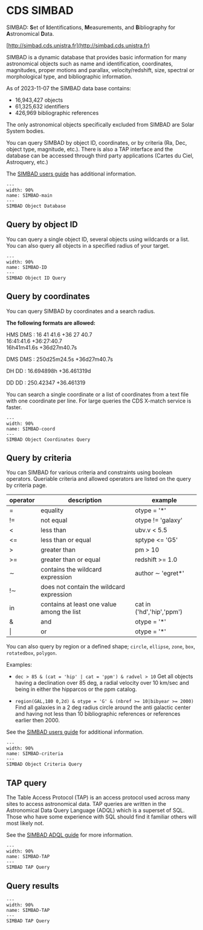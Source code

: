 # CDS SIMBAD

SIMBAD: **S**et of **I**dentifications, **M**easurements, and **B**ibliography for **A**stronomical **D**ata.

[http://simbad.cds.unistra.fr](http://simbad.cds.unistra.fr)

SIMBAD is a dynamic database that provides basic information for many astronomical
objects such as name and identification, coordinates, magnitudes, proper motions
and parallax, velocity/redshift, size, spectral or morphological type, and
bibliographic information.

As of 2023-11-07 the SIMBAD data base contains:

- 16,943,427 objects
- 61,325,632 identifiers
- 426,969 bibliographic references

The only astronomical objects specifically excluded from SIMBAD are Solar System bodies.

You can query SIMBAD by object ID, coordinates, or by criteria (Ra, Dec, object
type, magnitude, etc.). There is also a TAP interface and the database can be
accessed through third party applications (Cartes du Ciel, Astroquery, etc.)

The [SIMBAD users guide](http://simbad.cds.unistra.fr/guide/index.htx) has additional information.


```{figure} _images/SIMBAD.png
---
width: 90%
name: SIMBAD-main
---
SIMBAD Object Database
```

## Query by object ID

You can query a single object ID, several objects using wildcards or a list. You can
also query all objects in a specified radius of your target.

```{figure} _images/SIMBAD_ID.png
---
width: 90%
name: SIMBAD-ID
---
SIMBAD Object ID Query
```

## Query by coordinates

You can query SIMBAD by coordinates and a search radius.

**The following formats are allowed:**

HMS DMS
: 16 41 41.6 +36 27 40.7  
16:41:41.6 +36:27:40.7  
16h41m41.6s +36d27m40.7s

DMS DMS
: 250d25m24.5s +36d27m40.7s

DH DD
:  16.694898h +36.461319d

DD DD
: 250.42347 +36.461319

You can search a single coordinate or a list of coordinates from a text file
with one coordinate per line. For large queries the CDS X-match service is
faster.

```{figure} _images/SIMBAD_coord.png
---
width: 90%
name: SIMBAD-coord
---
SIMBAD Object Coordinates Query
```

## Query by criteria

You can SIMBAD for various criteria and constraints using boolean operators.
Queriable criteria and allowed operators are listed on the query by criteria
page.

| operator | description                                | example                   |
| -------- | ------------------------------------------ | ------------------------- |
| =        | equality                                   | otype = '*'               |
| !=       | not equal                                  | otype != 'galaxy'         |
| <        | less than                                  | ubv.v < 5.5               |
| <=       | less than or equal                         | sptype <= 'G5'            |
| >        | greater than                               | pm > 10                   |
| >=       | greater than or equal                      | redshift >= 1.0           |
| ∼        | contains the wildcard expression           | author ∼ 'egret*'         |
| !∼       | does not contain the wildcard expression   |                           |
| in       | contains at least one value among the list | cat in ('hd','hip','ppm') |
| &        | and                                        | otype = '*'               |
| \|       | or                                         | otype = '*'               |

 You can also query by region or a defined shape; `circle`, `ellipse`, `zone`, `box`, `rotatedbox`, `polygon`.
 
 Examples:

- `dec > 85 & (cat = 'hip' | cat = 'ppm') & radvel > 10`
  Get all objects having a declination over 85 deg, a radial velocity over 10
  km/sec and being in either the hipparcos or the ppm catalog.

- `region(GAL,180 0,2d) & otype = 'G' & (nbref >= 10|bibyear >= 2000)`
  Find all galaxies in a 2 deg radius circle around the anti galactic center and
  having not less than 10 bibliographic references or references earlier then
  2000.

See the [SIMBAD users guide](http://simbad.cds.unistra.fr/guide/sim-fsam.htx) for additional information.


```{figure} _images/SIMBAD_criteria.png
---
width: 90%
name: SIMBAD-criteria
---
SIMBAD Object Criteria Query
```

## TAP query

The Table Access Protocol (TAP) is an access protocol used across many sites to
access astronomical data. TAP queries are written in the Astronomical Data Query
Language (ADQL) which is a superset of SQL. Those who have some experience with
SQL should find it familiar others will most likely not.

See the [SIMBAD ADQL guide](http://simbad.cds.unistra.fr/simbad/tap/help/adqlHelp.html)
for more information.

```{figure} _images/SIMBAD_TAP.png
---
width: 90%
name: SIMBAD-TAP
---
SIMBAD TAP Query
```

## Query results

```{figure} _images/SIMBAD_1.png
---
width: 90%
name: SIMBAD-TAP
---
SIMBAD TAP Query
```
